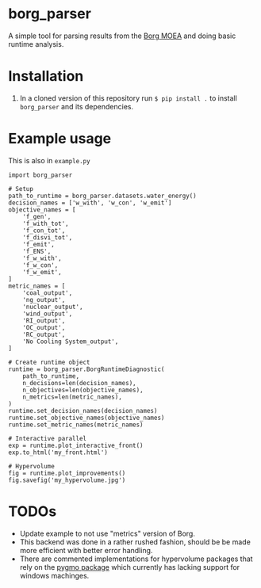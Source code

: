 # borg_parser
A simple tool for parsing results from the [Borg MOEA](http://borgmoea.org/) and doing basic runtime analysis.

# Installation
1. In a cloned version of this repository run `$ pip install .` to install `borg_parser` and its dependencies.


# Example usage
This is also in `example.py`

```
import borg_parser

# Setup
path_to_runtime = borg_parser.datasets.water_energy()
decision_names = ['w_with', 'w_con', 'w_emit']
objective_names = [
    'f_gen',
    'f_with_tot',
    'f_con_tot',
    'f_disvi_tot',
    'f_emit',
    'f_ENS',
    'f_w_with',
    'f_w_con',
    'f_w_emit',
]
metric_names = [
    'coal_output',
    'ng_output',
    'nuclear_output',
    'wind_output',
    'RI_output',
    'OC_output',
    'RC_output',
    'No Cooling System_output',
]

# Create runtime object
runtime = borg_parser.BorgRuntimeDiagnostic(
    path_to_runtime,
    n_decisions=len(decision_names),
    n_objectives=len(objective_names),
    n_metrics=len(metric_names),
)
runtime.set_decision_names(decision_names)
runtime.set_objective_names(objective_names)
runtime.set_metric_names(metric_names)

# Interactive parallel
exp = runtime.plot_interactive_front()
exp.to_html('my_front.html')

# Hypervolume
fig = runtime.plot_improvements()
fig.savefig('my_hypervolume.jpg')
```

# TODOs
* Update example to not use "metrics" version of Borg.
* This backend was done in a rather rushed fashion, should be be made more efficient with better error handling.
* There are commented implementations for hypervolume packages that rely on the [pygmo package](https://esa.github.io/pygmo/install.html) which currently has lacking support for windows machinges.